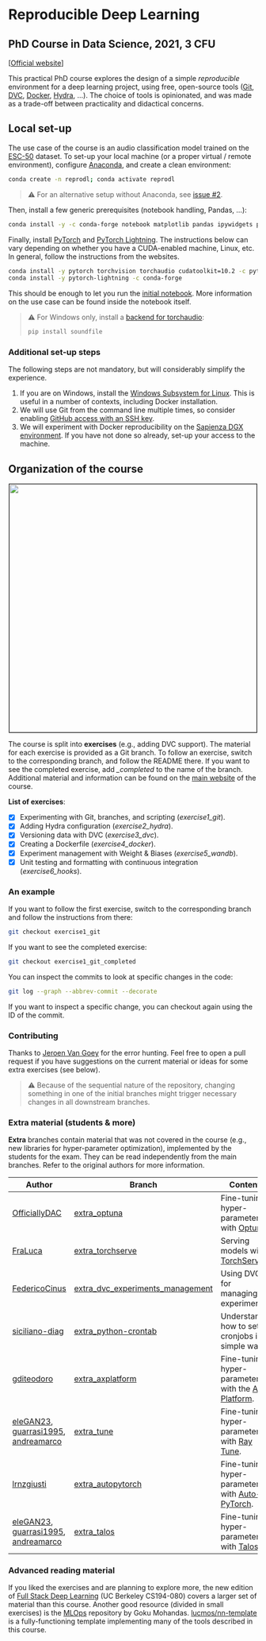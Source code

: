 # Reproducible Deep Learning
## PhD Course in Data Science, 2021, 3 CFU
[[Official website](https://www.sscardapane.it/teaching/reproducibledl/)]

This practical PhD course explores the design of a simple *reproducible* environment for a deep learning project, using free, open-source tools ([Git](https://git-scm.com/), [DVC](http://dvc.org/), [Docker](https://www.docker.com/), [Hydra](https://github.com/facebookresearch/hydra), ...). The choice of tools is opinionated, and was made as a trade-off between practicality and didactical concerns.

## Local set-up

The use case of the course is an audio classification model trained on the [ESC-50](https://github.com/karolpiczak/ESC-50) dataset. To set-up your local machine (or a proper virtual / remote environment), configure [Anaconda](https://www.anaconda.com/products/individual), and create a clean environment:

```bash
conda create -n reprodl; conda activate reprodl
```

> ⚠️ For an alternative setup without Anaconda, see [issue #2](https://github.com/sscardapane/reprodl2021/issues/2).

Then, install a few generic prerequisites (notebook handling, Pandas, …):

```bash
conda install -y -c conda-forge notebook matplotlib pandas ipywidgets pathlib
```

Finally, install [PyTorch](https://pytorch.org/) and [PyTorch Lightning](https://github.com/PyTorchLightning/pytorch-lightning). The instructions below can vary depending on whether you have a CUDA-enabled machine, Linux, etc. In general, follow the instructions from the websites.

```bash
conda install -y pytorch torchvision torchaudio cudatoolkit=10.2 -c pytorch -c conda-forge
conda install -y pytorch-lightning -c conda-forge
```

This should be enough to let you run the [initial notebook](https://github.com/sscardapane/reprodl2021/blob/main/Initial%20Notebook.ipynb). More information on the use case can be found inside the notebook itself.

> :warning: For Windows only, install a [backend for torchaudio](https://pytorch.org/audio/stable/backend.html):
> ```bash
> pip install soundfile
> ```

### Additional set-up steps

The following steps are not mandatory, but will considerably simplify the experience.

1. If you are on Windows, install the [Windows Subsystem for Linux](https://docs.microsoft.com/en-us/windows/wsl/install-win10). This is useful in a number of contexts, including Docker installation.
2. We will use Git from the command line multiple times, so consider enabling [GitHub access with an SSH key](https://docs.github.com/en/github/authenticating-to-github/connecting-to-github-with-ssh).
3. We will experiment with Docker reproducibility on the [Sapienza DGX environment](https://www.uniroma1.it/sites/default/files/field_file_allegati/presentazione_ga_13-05-2019_sgiagu.pdf). If you have not done so already, set-up your access to the machine.

## Organization of the course

<p align="center">
<img align="center" src="https://github.com/sscardapane/reprodl2021/blob/main/reprodl_overview.png" width="500" style="border: 1px solid black;">
</p>

The course is split into **exercises** (e.g., adding DVC support). The material for each exercise is provided as a Git branch. To follow an exercise, switch to the corresponding branch, and follow the README there. If you want to see the completed exercise, add *_completed* to the name of the branch. Additional material and information can be found on the [main website](https://www.sscardapane.it/teaching/reproducibledl/) of the course.

**List of exercises**:

- [x] Experimenting with Git, branches, and scripting (*exercise1_git*).
- [x] Adding Hydra configuration (*exercise2_hydra*).
- [x] Versioning data with DVC (*exercise3_dvc*).
- [x] Creating a Dockerfile (*exercise4_docker*).
- [x] Experiment management with Weight & Biases (*exercise5_wandb*). 
- [x] Unit testing and formatting with continuous integration (*exercise6_hooks*).

### An example

If you want to follow the first exercise, switch to the corresponding branch and follow the instructions from there:

```bash
git checkout exercise1_git
```

If you want to see the completed exercise:

```bash
git checkout exercise1_git_completed
```

You can inspect the commits to look at specific changes in the code:

```bash
git log --graph --abbrev-commit --decorate
```

If you want to inspect a specific change, you can checkout again using the ID of the commit.

### Contributing

Thanks to [Jeroen Van Goey](https://github.com/BioGeek) for the error hunting. Feel free to open a pull request if you have suggestions on the current material or ideas for some extra exercises (see below). 

> ⚠️ Because of the sequential nature of the repository, changing something in one of the initial branches might trigger necessary changes in all downstream branches.

### Extra material (students & more)

**Extra** branches contain material that was not covered in the course (e.g., new libraries for hyper-parameter optimization), implemented by the students for the exam. They can be read independently from the main branches. Refer to the original authors for more information.

| Author | Branch | Content |
| ------------- | ------------- |------------- |
| [OfficiallyDAC](https://github.com/OfficiallyDAC) | [extra_optuna](https://github.com/sscardapane/reprodl2021/tree/extra_optuna) | Fine-tuning hyper-parameters with [Optuna](https://optuna.readthedocs.io/en/latest/installation.html). |
| [FraLuca](https://github.com/FraLuca) | [extra_torchserve](https://github.com/sscardapane/reprodl2021/tree/extra_torchserve) | Serving models with [TorchServe](https://pytorch.org/serve/). |
| [FedericoCinus](https://github.com/FedericoCinus) | [extra_dvc_experiments_management](https://github.com/sscardapane/reprodl2021/tree/extra_dvc_experiments_management) | Using DVC for managing experiments. |
| [siciliano-diag](https://github.com/siciliano-diag) | [extra_python-crontab](https://github.com/sscardapane/reprodl2021/tree/extra_python-crontab) | Understand how to set cronjobs in a simple way. |
| [gditeodoro](https://github.com/gditeodoro) | [extra_axplatform](https://github.com/sscardapane/reprodl2021/tree/extra_axplatform) | Fine-tuning hyper-parameters with the [Ax Platform](https://ax.dev/). |
| [eleGAN23](https://github.com/eleGAN23), [guarrasi1995](https://github.com/guarrasi1995), [andreamarco](https://github.com/andremarco) | [extra_tune](https://github.com/sscardapane/reprodl2021/tree/extra_tune) | Fine-tuning hyper-parameters with [Ray Tune](https://docs.ray.io/en/master/tune/index.html). |
| [lrnzgiusti](https://github.com/lrnzgiusti) | [extra_autopytorch](https://github.com/sscardapane/reprodl2021/tree/extra_autopytorch) | Fine-tuning hyper-parameters with [Auto-PyTorch](https://github.com/automl/Auto-PyTorch). |
| [eleGAN23](https://github.com/eleGAN23), [guarrasi1995](https://github.com/guarrasi1995), [andreamarco](https://github.com/andremarco) | [extra_talos](https://github.com/sscardapane/reprodl2021/tree/extra_talos) | Fine-tuning hyper-parameters with [Talos](https://github.com/autonomio/talos). |

### Advanced reading material

If you liked the exercises and are planning to explore more, the new edition of [Full Stack Deep Learning](https://fullstackdeeplearning.com/) (UC Berkeley CS194-080) covers a larger set of material than this course. Another good resource (divided in small exercises) is the [MLOps](https://github.com/GokuMohandas/mlops) repository by Goku Mohandas. [lucmos/nn-template](https://github.com/lucmos/nn-template) is a fully-functioning template implementing many of the tools described in this course.
